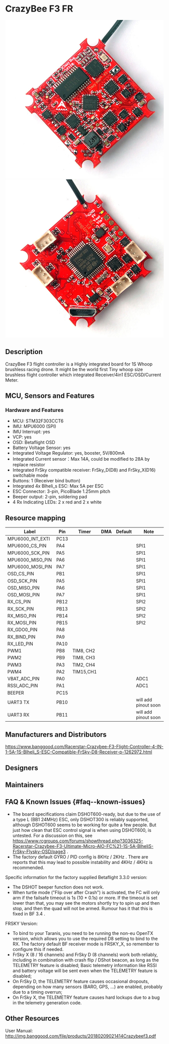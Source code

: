 # CrazyBee F3 FR

![CrazyBee F3 FR front](./images/CrazyBeeF3FRtop.jpg)
![CrazyBee F3 FR back](./images/CrazyBeeF3FRbottom.jpg)

## Description

CrazyBee F3 flight controller is a Highly integrated board for 1S Whoop brushless racing drone.
It might be the world first Tiny whoop size brushless flight controller which integrated Receiver/4in1 ESC/OSD/Current Meter.

## MCU, Sensors and Features

### Hardware and Features

- MCU: STM32F303CCT6
- IMU: MPU6000 (SPI)
- IMU Interrupt: yes
- VCP: yes
- OSD: Betaflight OSD
- Battery Voltage Sensor: yes
- Integrated Voltage Regulator: yes, booster, 5V/800mA
- Integrated Current sensor：Max 14A, could be modified to 28A by replace resistor
- Integrated FrSky compatible receiver: FrSky_D(D8) and FrSky_X(D16) switchable mode
- Buttons: 1 (Receiver bind button)
- Integrated 4x Blheli_s ESC: Max 5A per ESC
- ESC Connector: 3-pin, PicoBlade 1.25mm pitch
- Beeper output: 2-pin, soldering pad
- 4 Rx Indicating LEDs: 2 x red and 2 x white

## Resource mapping

| Label            | Pin  | Timer     | DMA | Default | Note                 |
| ---------------- | ---- | --------- | --- | ------- | -------------------- |
| MPU6000_INT_EXTI | PC13 |           |     |         |                      |
| MPU6000_CS_PIN   | PA4  |           |     |         | SPI1                 |
| MPU6000_SCK_PIN  | PA5  |           |     |         | SPI1                 |
| MPU6000_MISO_PIN | PA6  |           |     |         | SPI1                 |
| MPU6000_MOSI_PIN | PA7  |           |     |         | SPI1                 |
| OSD_CS_PIN       | PB1  |           |     |         | SPI1                 |
| OSD_SCK_PIN      | PA5  |           |     |         | SPI1                 |
| OSD_MISO_PIN     | PA6  |           |     |         | SPI1                 |
| OSD_MOSI_PIN     | PA7  |           |     |         | SPI1                 |
| RX_CS_PIN        | PB12 |           |     |         | SPI2                 |
| RX_SCK_PIN       | PB13 |           |     |         | SPI2                 |
| RX_MISO_PIN      | PB14 |           |     |         | SPI2                 |
| RX_MOSI_PIN      | PB15 |           |     |         | SPI2                 |
| RX_GDO0_PIN      | PA8  |           |     |         |                      |
| RX_BIND_PIN      | PA9  |           |     |         |                      |
| RX_LED_PIN       | PA10 |           |     |         |                      |
| PWM1             | PB8  | TIM8, CH2 |     |         |                      |
| PWM2             | PB9  | TIM8, CH3 |     |         |                      |
| PWM3             | PA3  | TIM2, CH4 |     |         |                      |
| PWM4             | PA2  | TIM15,CH1 |     |         |                      |
| VBAT_ADC_PIN     | PA0  |           |     |         | ADC1                 |
| RSSI_ADC_PIN     | PA1  |           |     |         | ADC1                 |
| BEEPER           | PC15 |           |     |         |                      |
| UART3 TX         | PB10 |           |     |         | will add pinout soon |
| UART3 RX         | PB11 |           |     |         | will add pinout soon |

## Manufacturers and Distributors

https://www.banggood.com/Racerstar-Crazybee-F3-Flight-Controller-4-IN-1-5A-1S-Blheli_S-ESC-Compatible-FrSky-D8-Receiver-p-1262972.html

## Designers

## Maintainers

## FAQ & Known Issues {#faq--known-issues}

- The board specifications claim DSHOT600-ready, but due to the use of a type L (BB1 24MHz) ESC, only DSHOT300 is reliably supported, although DSHOT600 seems to be working for quite a few people. But just how clean that ESC control signal is when using DSHOT600, is untested. For a discussion on this, see https://www.rcgroups.com/forums/showthread.php?3036325-Racerstar-Crazybee-F3-Ultimate-Micro-AIO-FC%21-1S-5A-BlheliS-FrSky-Flysky-OSD/page3 .
- The factory default GYRO / PID config is 8KHz / 2KHz . There are reports that this may lead to possible instability and 4KHz / 4KHz is recommended.

Specific information for the factory supplied Betaflight 3.3.0 version:

- The DSHOT beeper function does not work.
- When turtle mode ("Flip over after Crash") is activated, the FC will only arm if the failsafe timeout is 1s (10 \* 0.1s) or more. If the timeout is set lower than that, you may see the motors shortly try to spin up and then stop, and then the quad will not be armed. Rumour has it that this is fixed in BF 3.4 .

FRSKY Version:

- To bind to your Taranis, you need to be running the non-eu OpenTX version, which allows you to use the required D8 setting to bind to the RX. The factory default BF receiver mode is FRSKY_X, so remember to configure this if needed.
- FrSky X (8 / 16 channels) and FrSky D (8 channels) work both reliably, including in combination with crash flip / DShot beacon, as long as the TELEMETRY feature is disabled;
  Basic telemetry information like RSSI and battery voltage will be sent even when the TELEMETRY feature is disabled;
- On FrSky D, the TELEMETRY feature causes occasional dropouts, depending on how many sensors (BARO, GPS, ...) are enabled, probably due to a timing overrun;
- On FrSky X, the TELEMETRY feature causes hard lockups due to a bug in the telemetry generation code.

## Other Resources

User Manual: http://img.banggood.com/file/products/20180209021414Crazybeef3.pdf
